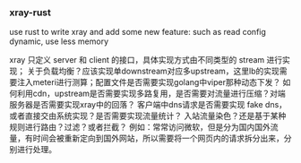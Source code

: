 ### xray-rust

use rust to write xray and add some new feature: such as read config dynamic, use less memory


xray 只定义 server 和 client 的接口，具体实现方式由不同类型的 stream 进行实现；
关于负载均衡？应该实现单downstream对应多upstream，这里lb的实现需要注入meteri进行测算；配置文件是否需要实现golang中viper那种动态下发？
如何利用cdn，upstream是否需要实现多路复用，是否需要对流量进行压缩？对端服务器是否需要实现xray中的回落？
客户端中dns请求是否需要实现 fake dns，或者直接交由系统实现？是否需要实现流量统计？
入站流量染色？还是基于某种规则进行路由？过滤？或者拦截？
例如：常常访问微软，但是分为国内国外流量，有时间会被重新定向到国外网站，所以需要将一个网页内的请求拆分出来，分别进行处理。